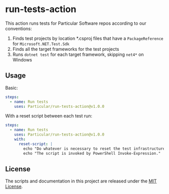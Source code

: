 # run-tests-action

This action runs tests for Particular Software repos according to our conventions:

1. Finds test projects by location *.csproj files that have a `PackageReference` for `Microsoft.NET.Test.Sdk`
2. Finds all the target frameworks for the test projects
3. Runs `dotnet test` for each target framework, skipping `net4*` on Windows

## Usage

Basic:

```yaml
steps:
  - name: Run tests
    uses: Particular/run-tests-action@v1.0.0
```

With a reset script between each test run:

```yaml
steps:
  - name: Run tests
    uses: Particular/run-tests-action@v1.0.0
    with:
      reset-script: |
        echo "Do whatever is necessary to reset the test infrastructure between runs of each framework"
        echo "The script is invoked by PowerShell Invoke-Expression."
```

## License

The scripts and documentation in this project are released under the [MIT License](LICENSE.md).